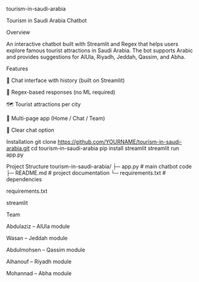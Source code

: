 tourism-in-saudi-arabia 

Tourism in Saudi Arabia Chatbot

Overview

An interactive chatbot built with Streamlit and Regex that helps users explore famous tourist attractions in Saudi Arabia.
The bot supports Arabic and provides suggestions for AlUla, Riyadh, Jeddah, Qassim, and Abha.

Features

💬 Chat interface with history (built on Streamlit)

🧠 Regex-based responses (no ML required)

🗺️ Tourist attractions per city

🧭 Multi-page app (Home / Chat / Team)

🧹 Clear chat option

Installation
git clone https://github.com/YOURNAME/tourism-in-saudi-arabia.git
cd tourism-in-saudi-arabia
pip install streamlit
streamlit run app.py

Project Structure
tourism-in-saudi-arabia/
├─ app.py              # main chatbot code
├─ README.md           # project documentation
└─ requirements.txt    # dependencies


requirements.txt

streamlit

Team

Abdulaziz – AlUla module

Wasan – Jeddah module

Abdulmohsen – Qassim module

Alhanouf – Riyadh module

Mohannad – Abha module
